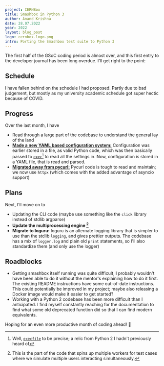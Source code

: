 ```yaml
---
project: CERNBox
title: Smashbox in Python 3
author: Anand Krishna
date: 28.07.2022
year: 2022
layout: blog_post
logo: cernbox-logo.png
intro: Porting the Smashbox test suite to Python 3
---
```


The first half of the GSoC coding period is almost over, and this first entry to
the developer journal has been long overdue. I'll get right to the point:

## Schedule

I have fallen behind on the schedule I had proposed. Partly due to bad
judgement, but mostly as my university academic schedule got super hectic
because of COVID.

## Progress

Over the last month, I have

- Read through a large part of the codebase to understand the general lay of the
  land
- [**Made a new YAML based configuration system:**](https://github.com/cernbox/smashbox/pull/141)
  Configuration was earlier stored in a file, as valid Python code, which was
  then basically passed to
  [`exec`](https://docs.python.org/3/library/functions.html#exec)[^1] to read
  all the settings in. Now, configuration is stored in a YAML file, that is read
  and parsed.
- [**Migrated away from pycurl:**](https://github.com/cernbox/smashbox/pull/140)
  Pycurl code is tough to read and maintain; we now use `httpx` (which comes
  with the added advantage of asyncio support)

## Plans

Next, I'll move on to

- Updating the CLI code (maybe use something like the `click` library instead of
  stdlib argparse)
- **Update the multiprocessing engine [^2]**
- **Migrate to loguru:** loguru is an alternate logging library that is simpler
  to use than the stdlib `logging`, and gives prettier outputs. The codebase has
  a mix of `logger.log` and plain old `print` statements, so I'll also
  standardize them (and only use the logger)

## Roadblocks

- Getting smashbox itself running was quite difficult, I probably wouldn't have
  been able to do it without the mentor's explaining how to do it first. The
  existing README instructions have some out-of-date instructions. This could
  potentially be improved in my project; maybe also releasing a Docker image
  would make it easier to get started?
- Working with a Python 2 codebase has been more difficult than I anticipated. I
  find myself constantly reaching for the documentation to find what some old
  deprecated function did so that I can find modern equivalents.

Hoping for an even more productive month of coding ahead! 🤞

[^1]:
    Well,
    [`execfile`](https://docs.python.org/2.7/library/functions.html#execfile) to
    be precise; a relic from Python 2 I hadn't previously heard of

[^2]:
    This is the part of the code that spins up multiple workers for test cases
    where we simulate multiple users interacting simultaneously.
